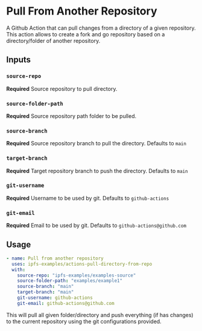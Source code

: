 # Pull From Another Repository

A Github Action that can pull changes from a directory of a given repository. This action allows to create a fork and go repository based on a directory/folder of another repository.

## Inputs

### `source-repo`

**Required** Source repository to pull directory.

### `source-folder-path`

**Required** Source repository path folder to be pulled.

### `source-branch`

**Required** Source repository branch to pull the directory. Defaults to `main`

### `target-branch`

**Required** Target repository branch to push the directory. Defaults to `main`

### `git-username`

**Required** Username to be used by git. Defaults to `github-actions`

### `git-email`

**Required** Email to be used by git. Defaults to `github-actions@github.com`

## Usage

```yaml
- name: Pull from another repository
  uses: ipfs-examples/actions-pull-directory-from-repo
  with:
    source-repo: "ipfs-examples/examples-source"
    source-folder-path: "examples/example1"
    source-branch: "main"
    target-branch: "main"
    git-username: github-actions
    git-email: github-actions@github.com
```

This will pull all given folder/directory and push everything (if has changes) to the current repository using the git configurations provided.

